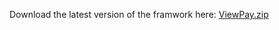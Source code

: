 
Download the latest version of the framwork here: [ViewPay.zip](https://github.com/tibo/ViewPay-iOS/blob/master/Dist/ViewPay.zip)
